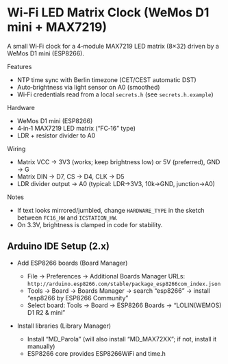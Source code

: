 # Wi‑Fi LED Matrix Clock (WeMos D1 mini + MAX7219)

A small Wi‑Fi clock for a 4‑module MAX7219 LED matrix (8×32) driven by a WeMos D1 mini (ESP8266).

Features
- NTP time sync with Berlin timezone (CET/CEST automatic DST)
- Auto‑brightness via light sensor on A0 (smoothed)
- Wi‑Fi credentials read from a local `secrets.h` (see `secrets.h.example`)

Hardware
- WeMos D1 mini (ESP8266)
- 4‑in‑1 MAX7219 LED matrix (“FC‑16” type)
- LDR + resistor divider to A0

Wiring
- Matrix VCC → 3V3 (works; keep brightness low) or 5V (preferred), GND → G
- Matrix DIN → D7, CS → D4, CLK → D5
- LDR divider output → A0 (typical: LDR→3V3, 10k→GND, junction→A0)

Notes
- If text looks mirrored/jumbled, change `HARDWARE_TYPE` in the sketch between `FC16_HW` and `ICSTATION_HW`.
- On 3.3V, brightness is clamped in code for stability.

## Arduino IDE Setup (2.x)

- Add ESP8266 boards (Board Manager)  
   - File → Preferences → Additional Boards Manager URLs:  
     `http://arduino.esp8266.com/stable/package_esp8266com_index.json`  
   - Tools → Board → Boards Manager → search “esp8266” → install “esp8266 by ESP8266 Community”  
   - Select board: Tools → Board → ESP8266 Boards → “LOLIN(WEMOS) D1 R2 & mini”

- Install libraries (Library Manager)  
   - Install “MD_Parola” (will also install “MD_MAX72XX”; if not, install it manually)  
   - ESP8266 core provides ESP8266WiFi and time.h

